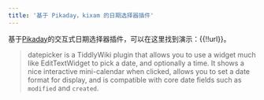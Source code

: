 ```yaml
---
title: '基于 Pikaday，kixam 的日期选择器插件'
---
```


基于[Pikaday](https://github.com/dbushell/Pikaday)的交互式日期选择器插件，可以在这里找到演示：{{!!url}}。

> datepicker is a TiddlyWiki plugin that allows you to use a widget much like EditTextWidget to pick a date, and optionally a time. It shows a nice interactive mini-calendar when clicked, allows you to set a date format for display, and is compatible with core date fields such as `modified` and `created`.
